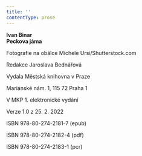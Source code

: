 ```yaml
---
title: ''
contentType: prose
---
```


**Ivan Binar  
Peckova jáma**

Fotografie na obálce Michele Ursi/Shutterstock.com

  

Redakce Jaroslava Bednářová

Vydala Městská knihovna v Praze

  

Mariánské nám. 1, 115 72 Praha 1

V MKP 1. elektronické vydání

  

Verze 1.0 z 25. 2. 2022

ISBN 978-80-274-2181-7 (epub)

  

ISBN 978-80-274-2182-4 (pdf)

  

ISBN 978-80-274-2183-1 (pcr)

